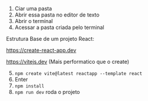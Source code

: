 1. Ciar uma pasta
2. Abrir essa pasta no editor de texto
3. Abrir o terminal
4. Acessar a pasta criada pelo terminal

Estrutura Base de um projeto React:

https://create-react-app.dev

https://vitejs.dev (Mais performatico que o create)

5. `npm create vite@latest reactapp --template react`
6. Enter
7. `npm install`
8. `npm run dev` roda o projeto